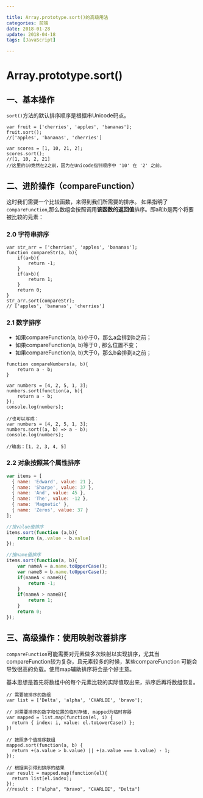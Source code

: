 ```yaml
---

title: Array.prototype.sort()的高级用法
categories: 前端
date: 2018-01-28 
update: 2018-04-18
tags: [JavaScript]

---
```


# Array.prototype.sort()
## 一、基本操作
`sort()`方法的默认排序顺序是根据串Unicode码点。

```
var fruit = ['cherries', 'apples', 'bananas'];
fruit.sort();
//['apples', 'bananas', 'cherries']

var scores = [1, 10, 21, 2];
scores.sort();
//[1, 10, 2, 21]
//这里的10竟然在2之前，因为在Unicode指针顺序中 '10' 在 '2' 之前。
```

## 二、进阶操作（compareFunction）
这时我们需要一个比较函数，来得到我们所需要的排序。
如果指明了`compareFunction`,那么数组会按照调用**该函数的返回值**排序。即a和b是两个将要被比较的元素：

### 2.0 字符串排序
```
var str_arr = ['cherries', 'apples', 'bananas'];
function compareStr(a, b){
	if(a<b){
		return -1;
	}
	if(a>b){
		return 1;
	}
	return 0;
}
str_arr.sort(compareStr);
// ['apples', 'bananas', 'cherries']
```

### 2.1 数字排序

- 如果compareFunction(a, b)小于0，那么a会排到b之前；
- 如果compareFunction(a, b)等于0 ,  那么位置不变；
- 如果compareFunction(a, b)大于0，那么b会排到a之前；
```
function compareNumbers(a, b){
	return a - b;
}

var numbers = [4, 2, 5, 1, 3];
numbers.sort(function(a, b){
	return a - b;
});
console.log(numbers);

//也可以写成：
var numbers = [4, 2, 5, 1, 3];
numbers.sort((a, b) => a - b);
console.log(numbers);

//输出：[1, 2, 3, 4, 5]
```
 
### 2.2 对象按照某个属性排序

``` js
var items = [
  { name: 'Edward', value: 21 },
  { name: 'Sharpe', value: 37 },
  { name: 'And', value: 45 },
  { name: 'The', value: -12 },
  { name: 'Magnetic' },
  { name: 'Zeros', value: 37 }
];

//按value值排序
items.sort(function (a,b){
	return (a,.value - b.value)
});

//按name值排序
items.sort(function(a, b){
	var nameA = a.name.toUpperCase();
	var nameB = b.name.toUpperCase();
	if(nameA < nameB){
		return -1;
	}
	if(nameA > nameB){
		return 1;
	}
	return 0;
});
```

## 三、高级操作：使用映射改善排序
`compareFunction`可能需要对元素做多次映射以实现排序，尤其当compareFunction较为复杂，且元素较多的时候，某些compareFunction 可能会导致很高的负载。使用map辅助排序将会是个好主意。

基本思想是首先将数组中的每个元素比较的实际值取出来，排序后再将数组恢复。

```
// 需要被排序的数组
var list = ['Delta', 'alpha', 'CHARLIE', 'bravo'];

// 对需要排序的数字和位置的临时存储, mapped为临时容器
var mapped = list.map(function(el, i) {
  return { index: i, value: el.toLowerCase() };
})

// 按照多个值排序数组
mapped.sort(function(a, b) {
  return +(a.value > b.value) || +(a.value === b.value) - 1;
});

// 根据索引得到排序的结果
var result = mapped.map(function(el){
  return list[el.index];
});
//result : ["alpha", "bravo", "CHARLIE", "Delta"]
```
